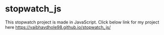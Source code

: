 # stopwatch_js
This stopwatch project is made in JavaScript.
Click below link for my project here
https://vaibhavdhole98.github.io/stopwatch_js/
